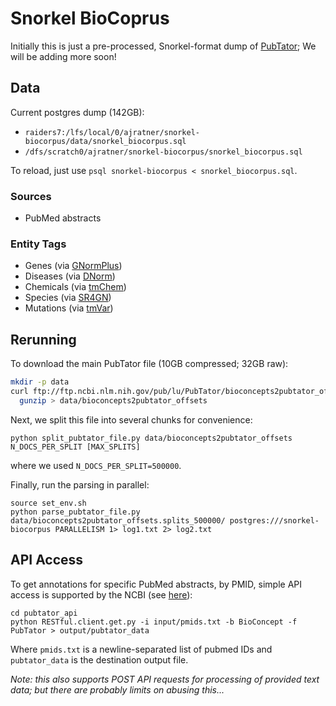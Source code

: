 # Snorkel BioCoprus

Initially this is just a pre-processed, Snorkel-format dump of [PubTator](https://www.ncbi.nlm.nih.gov/CBBresearch/Lu/Demo/PubTator/);
We will be adding more soon!

## Data

Current postgres dump (142GB):
* `raiders7:/lfs/local/0/ajratner/snorkel-biocorpus/data/snorkel_biocorpus.sql`
* `/dfs/scratch0/ajratner/snorkel-biocorpus/snorkel_biocorpus.sql`

To reload, just use `psql snorkel-biocorpus < snorkel_biocorpus.sql`.

### Sources
* PubMed abstracts

### Entity Tags
* Genes (via [GNormPlus](http://www.ncbi.nlm.nih.gov/CBBresearch/Lu/Demo/GNormPlus/))
* Diseases (via [DNorm](http://www.ncbi.nlm.nih.gov/CBBresearch/Lu/Demo/DNorm/))
* Chemicals (via [tmChem](http://www.ncbi.nlm.nih.gov/CBBresearch/Lu/Demo/tmChem/))
* Species (via [SR4GN](http://www.ncbi.nlm.nih.gov/CBBresearch/Lu/downloads/SR4GN/))
* Mutations (via [tmVar](http://www.ncbi.nlm.nih.gov/CBBresearch/Lu/pub/tmVar/))


## Rerunning
To download the main PubTator file (10GB compressed; 32GB raw):

```sh
mkdir -p data
curl ftp://ftp.ncbi.nlm.nih.gov/pub/lu/PubTator/bioconcepts2pubtator_offsets.gz |
  gunzip > data/bioconcepts2pubtator_offsets
```

Next, we split this file into several chunks for convenience:
```
python split_pubtator_file.py data/bioconcepts2pubtator_offsets N_DOCS_PER_SPLIT [MAX_SPLITS]
```
where we used `N_DOCS_PER_SPLIT=500000`.

Finally, run the parsing in parallel:
```
source set_env.sh
python parse_pubtator_file.py data/bioconcepts2pubtator_offsets.splits_500000/ postgres:///snorkel-biocorpus PARALLELISM 1> log1.txt 2> log2.txt
```

## API Access
To get annotations for specific PubMed abstracts, by PMID, simple API access is supported by the NCBI (see [here](https://www.ncbi.nlm.nih.gov/CBBresearch/Lu/Demo/tmTools/#RESTfulIntroduction)):
```
cd pubtator_api
python RESTful.client.get.py -i input/pmids.txt -b BioConcept -f PubTator > output/pubtator_data
```
Where `pmids.txt` is a newline-separated list of pubmed IDs and `pubtator_data` is the destination output file.

_Note: this also supports POST API requests for processing of provided text data; but there are probably limits on abusing this..._

